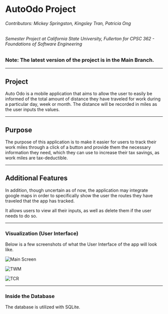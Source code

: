 # AutoOdo Project
###### Contributors: Mickey Springston, Kingsley Tran, Patricia Ong
###### Semester Project at California State University, Fullerton for CPSC 362 - Foundations of Software Engineering

### Note: The latest version of the project is in the Main Branch. 

---
## Project 
Auto Odo is a mobile application that aims to allow the user to easily be informed of the total amount of distance they have traveled for work during a particular day, week or month. The distance will be recorded in miles as the user inputs the values.

---
## Purpose
The purpose of this application is to make it easier for users to track their work miles through a click of a button and provide them the necessary information they need, which they can use to increase their tax savings, as work miles are tax-deductible.

---
## Additional Features 
In addition, though uncertain as of now, the application may integrate google maps in order to specifically show the user the routes they have traveled that the app has tracked.

It allows users to view all their inputs, as well as delete them if the user needs to do so. 

---
### Visualization (User Interface)
Below is a few screenshots of what the User Interface of the app will look like.


![Main Screen](https://user-images.githubusercontent.com/23037963/117372744-e1a91900-ae7e-11eb-98f2-e7b842eba7b3.png)

![TWM](https://user-images.githubusercontent.com/23037963/117372761-e8379080-ae7e-11eb-9a4d-6d6d3b94f630.png)

![TCR](https://user-images.githubusercontent.com/23037963/118173208-20405580-b3e2-11eb-882c-119885cea4e8.png)


---
### Inside the Database
The database is utilized with SQLite. 

